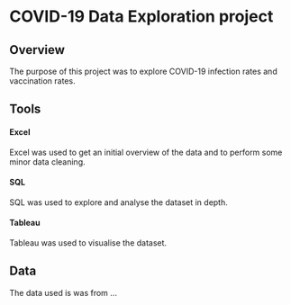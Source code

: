 # COVID-19 Data Exploration project

## Overview
The purpose of this project was to explore COVID-19 infection rates and vaccination rates.

## Tools

#### Excel
Excel was used to get an initial overview of the data and to perform some minor data cleaning.

#### SQL
SQL was used to explore and analyse the dataset in depth.

#### Tableau
Tableau was used to visualise the dataset.

## Data

The data used is was from ...
